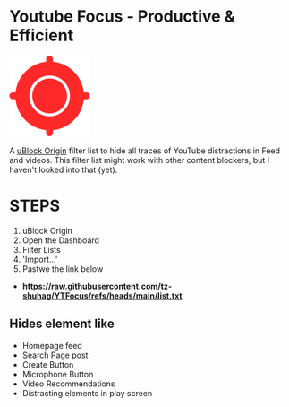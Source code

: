 # Youtube Focus - Productive & Efficient
![Logo](assests/img/icon.png)

A [uBlock Origin](https://github.com/gorhill/uBlock) filter list to hide all traces of YouTube distractions in Feed and videos.
This filter list might work with other content blockers, but I haven't looked into that (yet).

# STEPS
1. uBlock Origin
2. Open the Dashboard
3. Filter Lists
4. 'Import...'
5. Pastwe the link below
- **https://raw.githubusercontent.com/tz-shuhag/YTFocus/refs/heads/main/list.txt**

## Hides element like
- Homepage feed
- Search Page post
- Create Button
- Microphone Button
- Video Recommendations
- Distracting elements in play screen
